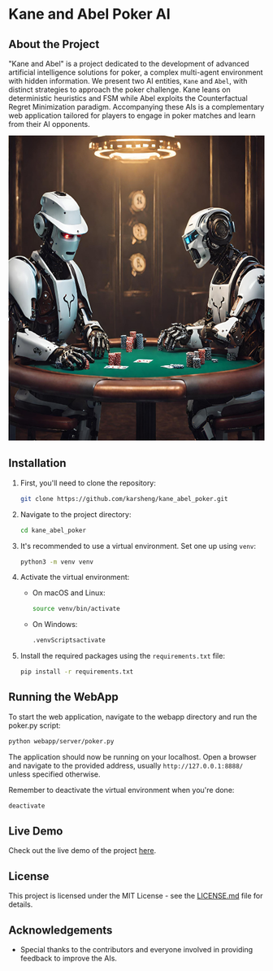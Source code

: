 # Kane and Abel Poker AI

## About the Project

"Kane and Abel" is a project dedicated to the development of advanced artificial intelligence solutions for poker, a complex multi-agent environment with hidden information. We present two AI entities, `Kane` and `Abel`, with distinct strategies to approach the poker challenge. Kane leans on deterministic heuristics and FSM while Abel exploits the Counterfactual Regret Minimization paradigm. Accompanying these AIs is a complementary web application tailored for players to engage in poker matches and learn from their AI opponents.

<div style="text-align:center">
    <img src="assets/poker.jpeg" alt="Sample Image" max-width="100%" height="600px"/>
</div>

## Installation

1. First, you'll need to clone the repository:

   ```sh
   git clone https://github.com/karsheng/kane_abel_poker.git
   ```

2. Navigate to the project directory:

   ```sh
   cd kane_abel_poker
   ```

3. It's recommended to use a virtual environment. Set one up using `venv`:

   ```sh
   python3 -m venv venv
   ```

4. Activate the virtual environment:

   - On macOS and Linux:

     ```sh
     source venv/bin/activate
     ```

   - On Windows:
     ```sh
     .venvScriptsactivate
     ```

5. Install the required packages using the `requirements.txt` file:
   ```sh
   pip install -r requirements.txt
   ```

## Running the WebApp

To start the web application, navigate to the webapp directory and run the poker.py script:

```sh
python webapp/server/poker.py
```

The application should now be running on your localhost. Open a browser and navigate to the provided address, usually `http://127.0.0.1:8888/` unless specified otherwise.

Remember to deactivate the virtual environment when you're done:

```sh
deactivate
```

## Live Demo

Check out the live demo of the project [here](https://kane-abel-poker-8ed0c35431e5.herokuapp.com/).

## License

This project is licensed under the MIT License - see the [LICENSE.md](LICENSE.md) file for details.

## Acknowledgements

- Special thanks to the contributors and everyone involved in providing feedback to improve the AIs.
